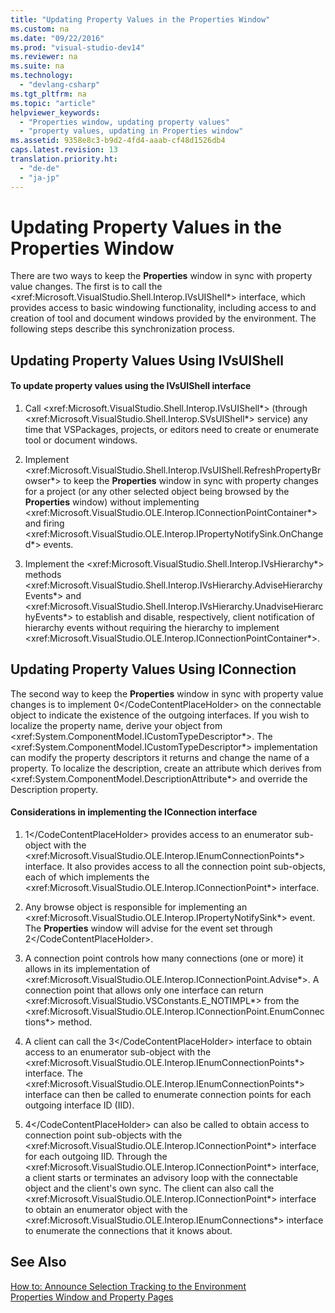 ```yaml
---
title: "Updating Property Values in the Properties Window"
ms.custom: na
ms.date: "09/22/2016"
ms.prod: "visual-studio-dev14"
ms.reviewer: na
ms.suite: na
ms.technology: 
  - "devlang-csharp"
ms.tgt_pltfrm: na
ms.topic: "article"
helpviewer_keywords: 
  - "Properties window, updating property values"
  - "property values, updating in Properties window"
ms.assetid: 9358e8c3-b9d2-4fd4-aaab-cf48d1526db4
caps.latest.revision: 13
translation.priority.ht: 
  - "de-de"
  - "ja-jp"
---
```

# Updating Property Values in the Properties Window
There are two ways to keep the **Properties** window in sync with property value changes. The first is to call the \<xref:Microsoft.VisualStudio.Shell.Interop.IVsUIShell*> interface, which provides access to basic windowing functionality, including access to and creation of tool and document windows provided by the environment. The following steps describe this synchronization process.  
  
## Updating Property Values Using IVsUIShell  
  
#### To update property values using the IVsUIShell interface  
  
1.  Call \<xref:Microsoft.VisualStudio.Shell.Interop.IVsUIShell*> (through \<xref:Microsoft.VisualStudio.Shell.Interop.SVsUIShell*> service) any time that VSPackages, projects, or editors need to create or enumerate tool or document windows.  
  
2.  Implement \<xref:Microsoft.VisualStudio.Shell.Interop.IVsUIShell.RefreshPropertyBrowser*> to keep the **Properties** window in sync with property changes for a project (or any other selected object being browsed by the **Properties** window) without implementing \<xref:Microsoft.VisualStudio.OLE.Interop.IConnectionPointContainer*> and firing \<xref:Microsoft.VisualStudio.OLE.Interop.IPropertyNotifySink.OnChanged*> events.  
  
3.  Implement the \<xref:Microsoft.VisualStudio.Shell.Interop.IVsHierarchy*> methods \<xref:Microsoft.VisualStudio.Shell.Interop.IVsHierarchy.AdviseHierarchyEvents*> and \<xref:Microsoft.VisualStudio.Shell.Interop.IVsHierarchy.UnadviseHierarchyEvents*> to establish and disable, respectively, client notification of hierarchy events without requiring the hierarchy to implement \<xref:Microsoft.VisualStudio.OLE.Interop.IConnectionPointContainer*>.  
  
## Updating Property Values Using IConnection  
 The second way to keep the **Properties** window in sync with property value changes is to implement <CodeContentPlaceHolder>0\</CodeContentPlaceHolder> on the connectable object to indicate the existence of the outgoing interfaces. If you wish to localize the property name, derive your object from \<xref:System.ComponentModel.ICustomTypeDescriptor*>. The \<xref:System.ComponentModel.ICustomTypeDescriptor*> implementation can modify the property descriptors it returns and change the name of a property. To localize the description, create an attribute which derives from \<xref:System.ComponentModel.DescriptionAttribute*> and override the Description property.  
  
#### Considerations in implementing the IConnection interface  
  
1.  <CodeContentPlaceHolder>1\</CodeContentPlaceHolder> provides access to an enumerator sub-object with the \<xref:Microsoft.VisualStudio.OLE.Interop.IEnumConnectionPoints*> interface. It also provides access to all the connection point sub-objects, each of which implements the \<xref:Microsoft.VisualStudio.OLE.Interop.IConnectionPoint*> interface.  
  
2.  Any browse object is responsible for implementing an \<xref:Microsoft.VisualStudio.OLE.Interop.IPropertyNotifySink*> event. The **Properties** window will advise for the event set through <CodeContentPlaceHolder>2\</CodeContentPlaceHolder>.  
  
3.  A connection point controls how many connections (one or more) it allows in its implementation of \<xref:Microsoft.VisualStudio.OLE.Interop.IConnectionPoint.Advise*>. A connection point that allows only one interface can return \<xref:Microsoft.VisualStudio.VSConstants.E_NOTIMPL*> from the \<xref:Microsoft.VisualStudio.OLE.Interop.IConnectionPoint.EnumConnections*> method.  
  
4.  A client can call the <CodeContentPlaceHolder>3\</CodeContentPlaceHolder> interface to obtain access to an enumerator sub-object with the \<xref:Microsoft.VisualStudio.OLE.Interop.IEnumConnectionPoints*> interface. The \<xref:Microsoft.VisualStudio.OLE.Interop.IEnumConnectionPoints*> interface can then be called to enumerate connection points for each outgoing interface ID (IID).  
  
5.  <CodeContentPlaceHolder>4\</CodeContentPlaceHolder> can also be called to obtain access to connection point sub-objects with the \<xref:Microsoft.VisualStudio.OLE.Interop.IConnectionPoint*> interface for each outgoing IID. Through the \<xref:Microsoft.VisualStudio.OLE.Interop.IConnectionPoint*> interface, a client starts or terminates an advisory loop with the connectable object and the client's own sync. The client can also call the \<xref:Microsoft.VisualStudio.OLE.Interop.IConnectionPoint*> interface to obtain an enumerator object with the \<xref:Microsoft.VisualStudio.OLE.Interop.IEnumConnections*> interface to enumerate the connections that it knows about.  
  
## See Also  
 [How to: Announce Selection Tracking to the Environment](../vs140/announcing-property-window-selection-tracking.md)   
 [Properties Window and Property Pages](../vs140/extending-properties.md)